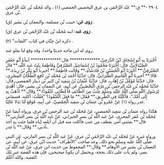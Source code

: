 ٣٩٠٤ -** ق:** عَبْد الرَّحْمَن بن عرق اليحصبي الحمصي (١) ، والد مُحَمَّد بْن عَبْد الرَّحْمَن بْن عرق.

**رَوَى عَن:** حبيب بْن مسلمة، والنعمان بْن بشير (ق) .

**رَوَى عَنه:** ابنه مُحَمَّد بْن عَبْد الرَّحْمَن بْن عرق (ق) .

ذكره ابنُ حِبَّان في كتاب "الثقات" (٢) .

روى له ابن ماجه حديثا واحدا، وقد وقع لنا بعلو عنه.

أَخْبَرَنَا بِهِ أَبُو إِسْحَاقَ ابْنُ الدَّرَجِيِّ،************** قال:************** أنبأنا أَبُو جَعْفَرٍ الصَّيْدَلانِيُّ، قال: أَخْبَرَنَا مَحْمُودُ بْنُ إِسْمَاعِيلَ الصَّيْرَفِيُّ وفَاطِمَةُ بِنْتُ عَبد اللَّهِ،** قال الصَّيْرَفِيُّ:** أَخْبَرَنَا أَبُو الْحُسَيْنِ بْنُ فَاذشَاهِ،** وَقَالت فَاطِمَةُ:** أخبرنا أَبُو بَكْرِ بْنُ رِيذَةَ،** قَالا:** أخبرنا أَبُو الْقَاسِمِ الطَّبَرَانِيُّ، قال: حَدَّثَنَا أَحْمَد بْن مُحَمَّد بْنِ نَافِعٍ الطَّحَّانُ المِصْرِي، قال: حَدَّثَنَا مُؤَمَّلُ بْنُ إِهَابٍ، قال: حَدَّثَنَا عُثْمَانُ بْنُ سَعِيد بْنِ كثير بْن دينار الحمصي، قال: حَدَّثَنَا مُحَمَّد بْن عَبْد الرحمن بْنِ عِرْقٍ الْيَحْصُبِيُّ، عَن أَبِيهِ، عَنِ النعمان بْن بشير، قال: أُهْدِيَ لِرَسُولِ اللَّهِ صَلَّى اللَّهُ عَلَيْهِ وسَلَّمَ عِنَبٌ مِنَ الطَّائِفِ فَأَعْطَانِي عُنْقُودًا،** وَقَال:** اذْهَبْ بِهِ إِلَى أُمِّكَ"، فَأَكَلْتُهُ فِي الطَّرِيقِ،** فَقَالَ:** مَا فَعَلَ الْعُنْقُودُ؟ "فَقُلْتُ: أكلته. فسماني غدر.رواه (١) عَنْ عَمْرو بْن عثمان بْنِ سَعِيد الْحِمْصِيِّ، عَن أَبِيهِ، فَوَقَعَ لَنَا بَدَلا عَالِيًا.

هَكَذَا رواه عثمان بْن سَعِيد الحمصي، عَنْ مُحَمَّد بْن عبد الرحمن بْن عرق. ورواه أيضا عَنْ مُحَمَّد بْن عُمَر المحري، عَنْ عَبد اللَّه بْن بسر الحبراني، عَنْ عَبد اللَّهِ بْن بسر المازني،** قال:** بعثتني أمي بقطف من عنب فأكلت منه قبل أن أبلغه إياه فلما جئت بِهِ أخذ بأذني،** وَقَال:** يا غدر.

ورواه غيره عَنْ مُحَمَّد بْن عَبْد الرَّحْمَنِ بْن عرق، عَنْ عَبد اللَّهِ بْن بسر المازني، عَنِ النبي صَلَّى اللَّهُ عليه وسلم نحو ذلك. وعد صاحب "الأطراف" حديث ابْن عرق، عَن أَبِيهِ، عن النعمان بْن بشير من الأَوهام،** وَقَال:** المحفوظ من حديث ابن عرق، عَنْ عَبد اللَّه بْن بسر، ولم يأت على ذلك بحجة، ويحتمل أن يكونا صحيحين، فإن هذه القصة غير تلك القصة، والله أَعْلَمُ.